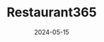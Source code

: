 ---  
layout: startup_page  
title: "Restaurant365"  
id: "restaurant365.com"  
permalink: "/restaurant365restaurant365.com05152024/"  
website: "https://www.restaurant365.com/"  
funding_round: "Growth Round"  
funding_amount: "$175M"  
investors: "ICONIQ Growth, KKR, L Catterton"  
about: "Restaurant365 provides an all-in-one cloud-based platform for restaurant management, encompassing accounting, inventory, scheduling, payroll, and HR solutions. Its integrated system simplifies daily operations, optimizes costs, and empowers restaurant workforce. The platform connects with other systems via APIs to provide comprehensive business insights."  
markets: "Restaurant Technology, SaaS, Accounting, Productivity Tools, Software, Financial Software, Business/Productivity Software"  
hq: "Irvine, California, United States"  
founded_year: "2011"  
linkedin: "https://www.linkedin.com/company/restaurant365-cloud-erp-for-restaurants"  
twitter: "https://twitter.com/Restaurant_365"  
instagram: ""  
facebook: "https://www.facebook.com/restaurant365software"  
crunchbase: "https://www.crunchbase.com/organization/restaurant365"  
pitchbook: "https://pitchbook.com/profiles/company/141200-47"  

date_display: "15-May-2024"  
date: "2024-05-15"

# SEO Optimization  
meta_title: "Restaurant365 - Growth Round Funding ($175M)"  
meta_description: "Restaurant365, Restaurant365 provides an all-in-one cloud-based platform for restaurant management, encompassing accounting, inventory, scheduling, payroll, and HR s..."  
meta_keywords: "Restaurant365, Restaurant Technology, SaaS, Accounting, Productivity Tools, Software, Financial Software, Business/Productivity Software, Growth Round funding"  
canonical_url: "https://startup.projectstartups.com/restaurant365restaurant365.com05152024/"  
---